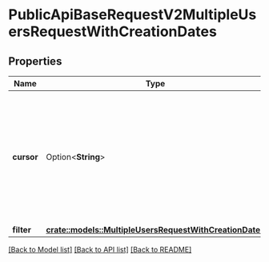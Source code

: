 # PublicApiBaseRequestV2MultipleUsersRequestWithCreationDates

## Properties

Name | Type | Description | Notes
------------ | ------------- | ------------- | -------------
**cursor** | Option<**String**> | When paging is needed, provide the value supplied by the previous API call to bring the following page of records. | [optional]
**filter** | [**crate::models::MultipleUsersRequestWithCreationDates**](MultipleUsersRequestWithCreationDates.md) |  | 

[[Back to Model list]](../README.md#documentation-for-models) [[Back to API list]](../README.md#documentation-for-api-endpoints) [[Back to README]](../README.md)


